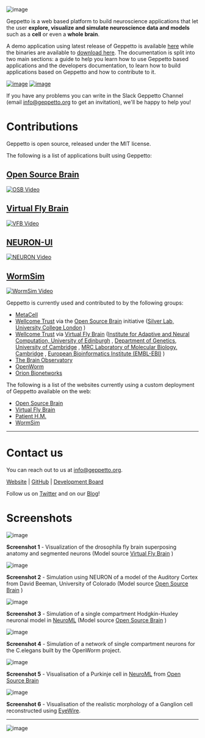 ![image](images/header.png)

Geppetto is a web based platform to build neuroscience applications that let the user  **explore, visualize and simulate neuroscience data and models** such as a **cell** or even a **whole brain**.

A demo application using latest release of Geppetto is available [here](https://live.geppetto.org) while the binaries are available to
[download here](https://github.com/openworm/org.geppetto/releases/).
The documentation is split into two main sections: a guide to help you learn how to use Geppetto based applications and the developers documentation, to learn how to build applications based on Geppetto and how to contribute to it.

[![image](images/usr_btn.png)](./userdocs.html) [![image](images/dev_btn.png)](./devdocs.html)

If you have any problems you can write in the Slack Geppetto Channel (email info@geppetto.org to get an invitation), we'll be happy to help you!

Contributions
=============

Geppetto is open source, released under the MIT license.

The following is a list of applications built using Geppetto:

## [Open Source Brain](http://opensourcebrain.org)

[![OSB Video](http://img.youtube.com/vi/implDpQSSWg/0.jpg)](http://www.youtube.com/watch?v=implDpQSSWg)

## [Virtual Fly Brain](http://virtualflybrain.org)

[![VFB Video](http://img.youtube.com/vi/XkbauvReJFA/0.jpg)](http://www.youtube.com/watch?v=XkbauvReJFA)

## [NEURON-UI](https://github.com/MetaCell/NEURON-UI)

[![NEURON Video](http://img.youtube.com/vi/CjoA3lTa25I/0.jpg)](http://www.youtube.com/watch?v=CjoA3lTa25I)

## [WormSim](http://wormsim.org)

[![WormSim Video](http://img.youtube.com/vi/QaCRNX0hdwU/0.jpg)](http://www.youtube.com/watch?v=QaCRNX0hdwU)

Geppetto is currently used and contributed to by the following groups:

-   [MetaCell](http://metacell.us)
-   [Wellcome Trust](http://www.wellcome.ac.uk/) via the [Open Source
    Brain](http://www.opensourcebrain.org/) initiative ([Silver Lab,
    University College London](http://www.ucl.ac.uk/silverlab/) )
-   [Wellcome Trust](http://www.wellcome.ac.uk/) via [Virtual Fly
    Brain](http://www.virtualflybrain.org/) ([Institute for Adaptive and
    Neural Computation, University of
    Edinburgh](http://http://www.anc.ed.ac.uk/) , [Department of
    Genetics, University of Cambridge](http://www.gen.cam.ac.uk/) , [MRC
    Laboratory of Molecular Biology,
    Cambridge](http://www2.mrc-lmb.cam.ac.uk/) , [European
    Bioinformatics Institute (EMBL-EBI)](http://www.ebi.ac.uk/) )
-   [The Brain Observatory](http://thebrainobservatory.org)
-   [OpenWorm](http://www.openworm.org/)
-   [Orion Bionetworks](http://www.orionbionetworks.org/)

The following is a list of the websites currently using a custom
deployment of Geppetto available on the web:

-   [Open Source Brain](http://opensourcebrain.org)
-   [Virtual Fly Brain](http://virtualflybrain.org)
-   [Patient H.M.](http://www.patienthm.org)
-   [WormSim](http://wormsim.org)

------------------------------------------------------------------------

Contact us
==========

You can reach out to us at <info@geppetto.org>.

[Website](http://geppetto.org) | [GitHub](http://git.geppetto.org) |
[Development Board](http://board.geppetto.org)

Follow us on [Twitter](https://twitter.com/GeppettoEngine) and on our
[Blog](http://blog.geppetto.org)!

Screenshots
===========

![image](images/sshots/ss1.png)

**Screenshot 1** - Visualization of the drosophila fly brain superposing
anatomy and segmented neurons (Model source [Virtual Fly
Brain](http://virtualflybrain.org/) )

![image](images/sshots/ss2.png)

**Screenshot 2** - Simulation using NEURON of a model of the Auditory
Cortex from David Beeman, University of Colorado (Model source [Open
Source Brain](http://opensourcebrain.org/) )

![image](images/sshots/ss3.png)

**Screenshot 3** - Simulation of a single compartment Hodgkin-Huxley
neuronal model in [NeuroML](http://neuroml.org/) (Model source [Open
Source Brain](http://opensourcebrain.org/) )

![image](images/sshots/ss4.png)

**Screenshot 4** - Simulation of a network of single compartment neurons
for the C.elegans built by the OpenWorm project.

![image](images/sshots/ss5.png)

**Screenshot 5** - Visualisation of a Purkinje cell in
[NeuroML](http://neuroml.org/) from [Open Source
Brain](http://opensourcebrain.org/projects/purkinjecell)

![image](images/sshots/ss6.png)

**Screenshot 6** - Visualisation of the realistic morphology of a
Ganglion cell reconstructed using [EyeWire](https://eyewire.org).

------------------------------------------------------------------------

![image](images/symbol.png)
